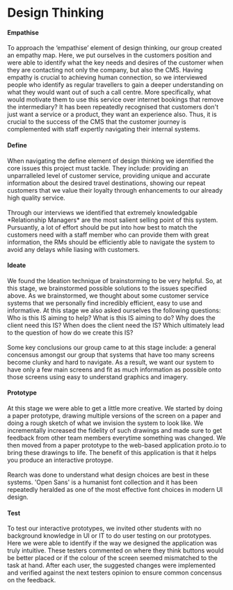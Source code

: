 <h1> Design Thinking </h1>  
<h4> Empathise </h4>  
To approach the ‘empathise’ element of design thinking, our group created an empathy map. Here, we put ourselves in the customers position and were able to identify what the key needs and desires of the customer when they are contacting not only the company, but also the CMS. Having empathy is crucial to achieving human connection, so we interviewed people who identify as regular travellers to gain a deeper understanding on what they would want out of such a call centre. More specifically, what would motivate them to use this service over internet bookings that remove the intermediary? It has been repeatedly recognised that customers don't just want a service or a product, they want an experience also. Thus, it is crucial to the success of the CMS that the customer journey is complemented with staff expertly navigating their internal systems.      
  
<h4> Define </h4>  
When navigating the define element of design thinking we identified the core issues this project must tackle. They include: providing an unparralleled level of customer service, providing unique and accurate information about the desired travel destinations, showing our repeat customers that we value their loyalty through enhancements to our already high quality service. <br/>
<br/>
Through our interviews we identified that extremely knowledgable *Relationship Managers* are the most salient selling point of this system. Pursuantly, a lot of effort should be put into how best to match the customers need with a staff member who can provide them with great information, the RMs should be efficiently able to navigate the system to avoid any delays while liasing with customers. 
  
<h4> Ideate </h4>  
We found the Ideation technique of brainstorming to be very helpful. So, at this stage, we brainstormed possible solutions to the issues specified above. As we brainstormed, we thought about some customer service systems that we personally find incredibly efficient, easy to use and informative. At this stage we also asked ourselves the following questions: Who is this IS aiming to help? What is this IS aiming to do? Why does the client need this IS? When does the client need the IS? Which ultimately lead to the question of how do we create this IS? <br/>  
<br/>
Some key conclusions our group came to at this stage include: a general concensus amongst our group that systems that have too many screens become clunky and hard to navigate. As a result, we want our system to have only a few main screens and fit as much information as possible onto those screens using easy to understand graphics and imagery.  
  
<h4> Prototype </h4>  
At this stage we were able to get a little more creative. We started by doing a paper prototype, drawing multiple versions of the screen on a paper and doing a rough sketch of what we invision the system to look like. We incrementally increased the fidelity of such drawings and made sure to get feedback from other team members everytime something was changed. We then moved from a paper prototype to the web-based application proto.io to bring these drawings to life. The benefit of this application is that it helps you produce an interactive protoype. <br/>
<br/>
Rearch was done to understand what design choices are best in these systems. 'Open Sans' is a humanist font collection and it has been repeatedly heralded as one of the most effective font choices in modern UI design. 
  
<h4> Test </h4>    
To test our interactive prototypes, we invited other students with no background knowledge in UI or IT to do user testing on our prototypes. Here we were able to identify if the way we designed the application was truly intuitive. These testers commented on where they think buttons would be better placed or if the colour of the screen seemed mismatched to the task at hand. After each user, the suggested changes were implemented and verified against the next testers opinion to ensure common concensus on the feedback.  

